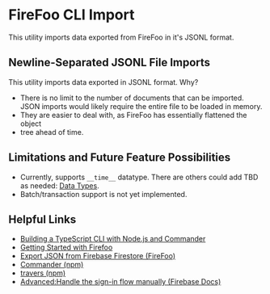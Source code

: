 # FireFoo CLI Import

This utility imports data exported from FireFoo in it's JSONL format.

## Newline-Separated JSONL File Imports

This utility imports data exported in JSONL format. Why?

- There is no limit to the number of documents that can be imported. JSON
  imports
  would likely require the entire file to be loaded in memory.
- They are easier to deal with, as FireFoo has essentially flattened the object
- tree ahead of time.

## Limitations and Future Feature Possibilities

- Currently, supports `__time__` datatype. There are others could add TBD as
  needed:
  [Data Types](https://www.firefoo.app/docs/firestore-export-import/collection-documents-export-json#data-types).
- Batch/transaction support is not yet implemented.

## Helpful Links

- [Building a TypeScript CLI with Node.js and Commander](https://blog.logrocket.com/building-typescript-cli-node-js-commander)
- [Getting Started with Firefoo](https://www.firefoo.app/docs/getting-started)
- [Export JSON from Firebase Firestore (FireFoo)](https://www.firefoo.app/docs/firestore-export-import/collection-documents-export-json#data-types)
- [Commander (npm)](https://www.npmjs.com/package/commander)
- [travers (npm)](https://www.npmjs.com/package/traverse)
- [Advanced:Handle the sign-in flow manually (Firebase Docs)](https://firebase.google.com/docs/auth/web/google-signin#expandable-2)
